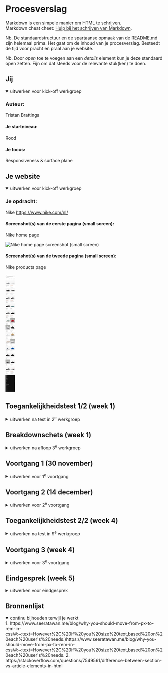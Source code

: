 # Procesverslag
Markdown is een simpele manier om HTML te schrijven.  
Markdown cheat cheet: [Hulp bij het schrijven van Markdown](https://github.com/adam-p/markdown-here/wiki/Markdown-Cheatsheet).

Nb. De standaardstructuur en de spartaanse opmaak van de README.md zijn helemaal prima. Het gaat om de inhoud van je procesverslag. Besteedt de tijd voor pracht en praal aan je website.

Nb. Door *open* toe te voegen aan een *details* element kun je deze standaard open zetten. Fijn om dat steeds voor de relevante stuk(ken) te doen.





## Jij

<details open>
  <summary>uitwerken voor kick-off werkgroep</summary>

  ### Auteur:
  Tristan Brattinga

  #### Je startniveau:
  Rood

  #### Je focus:
  Responsiveness & surface plane
 
</details>





## Je website

<details open>
  <summary>uitwerken voor kick-off werkgroep</summary>

  ### Je opdracht:
  Nike
  https://www.nike.com/nl/

  #### Screenshot(s) van de eerste pagina (small screen): 
  Nike home page  
  
  <img src="readme-images/nike-site1.png" height="375px" alt="Nike home page screenshot (small screen)">

  #### Screenshot(s) van de tweede pagina (small screen):
  Nike products page
  
  <img src="readme-images/nike-site2.png" height="375px" alt="Nike products page screenshot (small screen)">
 
</details>



## Toegankelijkheidstest 1/2 (week 1)

<details>
  <summary>uitwerken na test in 2<sup>e</sup> werkgroep</summary>

  ### Bevindingen
  Lijst met je bevindingen die in de test naar voren kwamen:

  - Sommige beperkingen zijn niet zo erg op het web, maar sommige zijn bijna niet mee te werken. Bij het missen van een vinger of een hand is het nog redelijk makkelijk, maar wanneer je richting blindheid of motoriek gaat wordt het gelijk een stuk lastiger.
  - Tabben door de website gaat heel gemakkelijk en duidelijk.
  - Het is niet mogelijk om met mijn screenreader door de heading-levels heen te gaan. Dit is niet goed voor mensen die een screen-reader moeten gebruiken. Ondanks dat de heading levels 
  - Links naar andere pagina's zijn duidelijk voor de gebruiker. Er kan wat gedaan worden met de gegeven informatie. aria labels zijn nuttig gebruikt.
  - De focus state is heel duidelijk te zien. Nergens is er een issue met contrast. Slechtzienden zullen hier weinig tot geen moeite mee hebben.
  - Er zijn weinig tot geen animaties op de website waardoor het voor de meerderheid van de gebruikers fijn te gebruiken is. Een prefers-reduced motion toepassing is niet per se nodig.
  - Mensen met verschillende soorten kleurenblindheid kunnen nog heel goed van de Nike website gebruik maken. De kleuren zijn vooral wit, zwart, grijs. Verder hebben afbeeldingen veel kleuren, maar niet storend.
  - Doordat de kleuren voornamelijk bestaan uit wit, zwart en grijs, zijn de contrasten prima om mee te werken. Bij het aanzetten van de verhoogde contrast instelling, is er niet een duidelijk verschil, omdat het contrast al relatief hoog ligt.
  - De nike website passeert bijna alle checks van de WCAG checklist.

</details>



## Breakdownschets (week 1)

<details>
  <summary>uitwerken na afloop 3<sup>e</sup> werkgroep</summary>

  ### de hele pagina: 
  <img src="readme-images/breakdown.jpg" width="375px" alt="breakdown van de hele pagina">

  ### dynamisch deel (bijv menu): 
  <img src="readme-images/breakdown-dynamisch.jpg" width="375px" alt="breakdown van een dynamisch deel">

</details>





## Voortgang 1 (30 november)

<details>
  <summary>uitwerken voor 1<sup>e</sup> voortgang</summary>

  ### Stand van zaken
  Doordat ik al veel ervaring heb met front-end development en ook al werkzaam ben als frontender, ben ik al heel ver voor de eerste week. Ik heb eerst al mijn basis HTML voor de twee pagina's opgebouwd aan de hand van mijn breakdown schets. Ik heb de dynamische gedeeltes als het mobiele menu, dropdown menu en filter sidebar nog even achterwege gelaten. Ik wilde deze componenten pas later integreren als nice to have's. Waarschijnlijk met hoe erg ik voor loop zal ik dit snel oppakken. Het begin proces van mijn website verliep allemaal heel makkelijk en zonder problemen. Het enige waar ik af en toe een beetje over twijfel is wanneer iets een article, section of figure is. Dit is een puntje wat ik tijdens mijn gesprek zal gaan vragen als feedback op mijn code. Semantiek is misschien het enige waar ik af en toe een beetje moeite mee heb. Verder gaat alle techniek, logica en organistie hartstikke goed. Ik werk zelf al heel lang en veel met git en github dus dit was voor mij ook helemaal geen moeite. Ik heb bij mijn eerste voortgangsgesprek zeventien commits gemaakt. Een aantal blocks van mijn code op dit moment:

<details>
  <summary><strong>HTML</strong></summary>
  
  ``` html
  <!DOCTYPE html>
<html lang="nl">

<head>
    <meta charset="UTF-8">
    <meta content="jouw naam" name="author">
    <meta content="width=device-width, initial-scale=1" name="viewport">

    <title>Nike</title>

    <link href="styles/style.css" rel="stylesheet">
</head>

<body>
<header>
    <!--TOP BAR-->
    <section>
        <ul>
            <li>
                <svg fill="#111" height="24px" viewBox="0 0 26 32" width="24px">
                    <path
                        d="M14.4 5.52v-.08q0-.56.36-1t.92-.44 1 .36.48.96-.36 1-.96.4l-.24.08.08.12-.08.44-.16 1.28q.08.08.08.16l-.16.8q-.08.16-.16.24l-.08.32q-.16.64-.28 1.04t-.2.64V12q-.08.4-.12.64t-.28.8q-.16.32 0 1.04l.08.08q0 .24.2.56t.2.56q.08 1.6-.24 2.72l.16.48q.96.48.56 1.04l.4.16q.96.48 1.36.84t.8.76q.32.08.48.24l.24.08q1.68 1.12 3.36 2.72l.32.24v.08l-.08.16.24.16h.08q.24.16.32.16h.08q.08 0 .16-.08l.16-.08q.16-.16.32-.24h.32q.08 0 0 .08l-.32.16-.4.48h.56l.56.08q.24-.08.4-.16l.4-.24q.24-.08.48.16h.08q.08.08-.08.24l-.96.88q-.4.32-.72.4l-1.04.72q-.08.08-.16 0l-.24-.32-.16-.32-.2-.28-.24-.32-.2-.24-.16-.2-.32-.24q-.16 0-.32-.08l-1.04-.8q-.24 0-.56-.24-1.2-1.04-1.6-1.28l-.48-.32-.96-.16q-.48-.08-1.28-.48l-.64-.32q-.64-.32-.88-.32l-.32-.16q-.32-.08-.48-.16l-.16-.16q-.16 0-.32.08l-1.6.8-2 .88q-.8.64-1.52 1.04l-.88.4-1.36.96q-.16.16-.32 0l-.16.16q-.24.08-.32.08l-.32.16v.16h-.16l-.16.24q-.16.32-.32.36t-.2.12-.08.12l-.16.16-.24.16-.36-.04-.48.08-.32.08q-.4.08-.64-.12t-.4-.6q-.16-.24.16-.4l.08-.08q.08-.08.24-.08h.48L1.6 26l.32-.08q0-.16.08-.24.08-.08.24-.08v-.08q-.08-.16-.08-.32-.08-.16-.04-.24t.08-.08h.04l.08.24q.08.4.24.24l.08-.16q.08-.16.24-.16l.16.16.16-.16-.08-.08q0-.08.08-.08l.32-.32q.4-.48.96-.88 1.12-.88 2.4-1.36.4-.4.88-.4.32-.56.96-1.2.56-.4.8-.56.16-.32.4-.32H10l.16-.16q.16-.08.24-.16v-.4q0-.4.08-.64t.4-.24l.32-.32q-.16-.32-.16-.72h-.08q-.16-.24-.16-.48-.24-.4-.32-.64h-.24q-.08.24-.4.32l-.08.16q-.32.56-.56.84t-.88.68q-.4.4-.56.88-.08.24 0 .48l-.08.16h.08q0 .16.08.16h.08q.16.08.16.2t-.24.08-.36-.16-.2-.12l-.24.24q-.16.24-.32.2t-.08-.12l.08-.08q.08-.16 0-.16l-.64.16q-.08.08-.2 0t.04-.16l.4-.16q0-.08-.08-.08-.32.16-.64.08l-.4-.08-.08-.08q0-.08.08-.08.32.08.8-.08l.56-.24.64-.72.08-.16q.32-.64.68-1.16t.76-.84l.08-.32q.16-.32.32-.56t.4-.64l.24-.32q.32-.48.72-.48l.24-.24q.08-.08.08-.24l.16-.16-.08-.08q-.48-.4-.48-.72-.08-.56.36-.96t.88-.36.68.28l.16.16q.08 0 .08.08l.32.16v.24q.16.16.16.24.16-.24.48-.56l.4-1.28q0-.32.16-.64l.16-.24v-.16l.24-.96h.16l.24-.96q.08-.24 0-.56l-.32-.8z"></path>
                </svg>
            </li>
            <li>
                <svg fill="#111" height="24px" viewBox="0 0 39 33" width="24px">
                    <path
                        d="M10.94 25.626l-4.236-5.501L.201 22.28l3.734-5.756L.11 10.777l6.59 2.031 4.026-5.474.14 6.785 6.64 2.175-6.594 2.446.028 6.886zm.824 7.239l13.952-16.393L11.806.107h11.697l14.871 16.389-14.8 16.369h-11.81z"></path>
                </svg>
            </li>
        </ul>
        <ul>
            <li><a href="#">Zoek een store</a></li>
            <li><a href="#">Help</a></li>
            <li><a href="#">Join us</a></li>
            <li><a href="#">Log in</a></li>
        </ul>
    </section>
    <nav>
        <ul>
            <li>
                <svg fill="none" height="21" viewBox="0 0 58 21" width="58" xmlns="http://www.w3.org/2000/svg">
                    <path clip-rule="evenodd"
                          d="M57.8806 0.0689087L15.9637 17.8495C12.4738 19.3302 9.53801 20.0689 7.17214 20.0689C4.51015 20.0689 2.57096 19.1296 1.38007 17.2541C-0.164269 14.8341 0.510783 10.943 3.16004 6.83535C4.73304 4.43446 6.73272 2.23099 8.68146 0.123041C8.22293 0.868145 4.1758 7.60274 8.60185 10.7742C9.47751 11.4111 10.7225 11.7231 12.2541 11.7231C13.4832 11.7231 14.8938 11.5225 16.4446 11.1181L57.8806 0.0689087Z"
                          fill="black"
                          fill-rule="evenodd" />
                </svg>
            </li>
            <li>
                <ul>
                    <li>Nieuw en uitgelicht</li>
                    <li>Heren</li>
                    <li>Dames</li>
                    <li>Kinderen</li>
                    <li>Sale</li>
                </ul>
            </li>
            <li>
                <ul>
                    <li>
                        <label for="searchBar"></label>
                        <input id="searchBar" placeholder="Zoek" type="text">
                    </li>
                    <li>
                        <svg aria-hidden="true" class="pre-nav-design-icon" fill="none" focusable="false" height="24px"
                             role="img" viewBox="0 0 24 24" width="24px">
                            <path
                                d="M16.794 3.75c1.324 0 2.568.516 3.504 1.451a4.96 4.96 0 010 7.008L12 20.508l-8.299-8.299a4.96 4.96 0 010-7.007A4.923 4.923 0 017.205 3.75c1.324 0 2.568.516 3.504 1.451l.76.76.531.531.53-.531.76-.76a4.926 4.926 0 013.504-1.451"
                                stroke="currentColor"
                                stroke-width="1.5"></path>
                        </svg>
                    </li>
                    <li>
                        <svg aria-hidden="true" class="pre-nav-design-icon" fill="none" focusable="false" height="24px"
                             role="img" viewBox="0 0 24 24" width="24px">
                            <path
                                d="M8.25 8.25V6a2.25 2.25 0 012.25-2.25h3a2.25 2.25 0 110 4.5H3.75v8.25a3.75 3.75 0 003.75 3.75h9a3.75 3.75 0 003.75-3.75V8.25H17.5"
                                stroke="currentColor"
                                stroke-width="1.5"></path>
                        </svg>
                    </li>
                </ul>
        </ul>
    </nav>
</header>
<main>
    <section class="infoSlider">
        <div>
            <ul>
                <li>
                    <p>Voor de winter</p>
                    <p>Bereid je voor op kou en regen</p>
                </li>
                <li>
                    <p>Shop alle nieuwe producten</p>
                    <p><a href="#">Shop</a></p>
                </li>
                <li>
                    <p>Gratis verzending en retourneren</p>
                    <p>Nike members krijgen gratis verzending en kunnen binnen 60 dagen gratis retourneren. Meer info
                        Join Us</p>
                </li>
            </ul>
        </div>

    </section>
    <section class="hero">
        <article>
            <figure>
                <img alt="Hero image" src="images/hero.png" />
                <figcaption>
                    <h1>Geef met gevoel</h1>
                    <p>Het perfecte cadeau is iets wat ze in beweging brengt.</p>
                    <button>Shop</button>
                    <button>Shop gear voor kids</button>
                </figcaption>
            </figure>
        </article>
    </section>
    <section class="productSlider">
        <ul>
            <li>
                <h2>Trending deze week</h2></li>
            <li>
                <ul>
                    <li>
                        <svg aria-hidden="true" fill="none" focusable="false" height="24px" role="img"
                             viewBox="0 0 24 24"
                             width="24px">
                            <path d="M15.525 18.966L8.558 12l6.967-6.967" stroke="currentColor"
                                  stroke-width="1.5"></path>
                        </svg>
                    </li>
                    <li>
                        <svg aria-hidden="true" fill="none" focusable="false" height="24px" role="img"
                             viewBox="0 0 24 24"
                             width="24px">
                            <path d="M8.474 18.966L15.44 12 8.474 5.033" stroke="currentColor"
                                  stroke-width="1.5"></path>
                        </svg>
                    </li>
                </ul>
            </li>
        </ul>
        <ul>
            <li>
                <a href="#">
                    <figure>
                        <img alt="" src="images/product1.png" />
                        <figcaption>
                            <p>Nike Air Force 1 '07</p>
                            <p>Herenschoenen</p>
                            <p>€ 119,99</p>
                        </figcaption>
                    </figure>
                </a>
            </li>
            <li>
                <a href="#">
                    <figure>
                        <img alt="" src="images/product1.png" />
                        <figcaption>
                            <p>Nike Air Force 1 '07</p>
                            <p>Herenschoenen</p>
                            <p>€ 119,99</p>
                        </figcaption>
                    </figure>
                </a>
            </li>
            <li>
                <a href="#">
                    <figure>
                        <img alt="" src="images/product1.png" />
                        <figcaption>
                            <p>Nike Air Force 1 '07</p>
                            <p>Herenschoenen</p>
                            <p>€ 119,99</p>
                        </figcaption>
                    </figure>
                </a>
            </li>
            <li>
                <a href="#">
                    <figure>
                        <img alt="" src="images/product1.png" />
                        <figcaption>
                            <p>Nike Air Force 1 '07</p>
                            <p>Herenschoenen</p>
                            <p>€ 119,99</p>
                        </figcaption>
                    </figure>
                </a>
            </li>
            <li>
                <a href="#">
                    <figure>
                        <img alt="" src="images/product1.png" />
                        <figcaption>
                            <p>Nike Air Force 1 '07</p>
                            <p>Herenschoenen</p>
                            <p>€ 119,99</p>
                        </figcaption>
                    </figure>
                </a>
            </li>
            <li>
                <a href="#">
                    <figure>
                        <img alt="" src="images/product1.png" />
                        <figcaption>
                            <p>Nike Air Force 1 '07</p>
                            <p>Herenschoenen</p>
                            <p>€ 119,99</p>
                        </figcaption>
                    </figure>
                </a>
            </li>
        </ul>
    </section>
    <section class="sexCategories">
        <h2>Ontdek meer cadeaus</h2>
        <ul>
            <li>
                <article>
                    <img alt="" src="images/women.png" />
                    <button>Dames</button>
                </article>
            </li>
            <li>
                <article>
                    <img alt="" src="images/men.png" />
                    <button>Heren</button>

                </article>
            </li>
            <li>
                <article>
                    <img alt="" src="images/kids.png" />
                    <button>Kids</button>
                </article>
            </li>
        </ul>
    </section>
    <section class="sportCategories">
        <ul>
            <li>
                <h2>Shop op sport</h2>
            </li>
            <li>
                <ul>
                    <li>
                        <svg aria-hidden="true" fill="none" focusable="false" height="24px" role="img"
                             viewBox="0 0 24 24"
                             width="24px">
                            <path d="M15.525 18.966L8.558 12l6.967-6.967" stroke="currentColor"
                                  stroke-width="1.5"></path>
                        </svg>
                    </li>
                    <li>
                        <svg aria-hidden="true" fill="none" focusable="false" height="24px" role="img"
                             viewBox="0 0 24 24"
                             width="24px">
                            <path d="M8.474 18.966L15.44 12 8.474 5.033" stroke="currentColor"
                                  stroke-width="1.5"></path>
                        </svg>
                    </li>
                </ul>
            </li>
        </ul>
        <ul>
            <li>
                <a href="#">
                    <img alt="" src="images/football.png" />
                </a>
            </li>
            <li>
                <a href="#">
                    <img alt="" src="images/dance.png" />
                </a>
            </li>
            <li>
                <a href="#">
                    <img alt="" src="images/basketball.png" />
                </a>
            </li>
            <li>
                <a href="#">
                    <img alt="" src="images/running.png" />
                </a>
            </li>
            <li>
                <a href="#">
                    <img alt="" src="images/fitness.png" />
                </a>
            </li>
            <li>
                <a href="#">
                    <img alt="" src="images/yoga.png" />
                </a>
            </li>
            <li>
                <a href="#">
                    <img alt="" src="images/tennis.png" />
                </a>
            </li>
            <li>
                <a href="#">
                    <img alt="" src="images/skateboarding.png" />
                </a>
            </li>
        </ul>
    </section>
    <section class="appCards">
        <figure>
            <img alt="" src="images/appImage1.png" />
            <figcaption>
                <p>Het beste van nike</p>
                <button>Nike app</button>
            </figcaption>
        </figure>
        <figure>
            <img alt="" src="images/appImage2.png" />
            <figcaption>
                <h3>Het beste van nike</h3>
                <button>Nike app</button>
            </figcaption>
        </figure>
    </section>
</main>
<footer>
    <!--    <ul>-->
    <!--        <li>Cadeaubonnen</li>-->
    <!--        <li>Zoek een store</li>-->
    <!--        <li>Nike journal</li>-->
    <!--        <li>Word member</li>-->
    <!--        <li>Studentenkorting</li>-->
    <!--        <li>Feedback</li>-->
    <!--        <li>Promotiecodes</li>-->
    <!--        <li>Promotiecodes</li>-->
    <!--    </ul>-->
    <!--    <ul>-->
    <!--        <li>Help</li>-->
    <!--        <li>Bestelstatus</li>-->
    <!--        <li>Verzending en levering</li>-->
    <!--        <li>Retourzending</li>-->
    <!--        <li>Betaalmethodes</li>-->
    <!--        <li>Contact</li>-->
    <!--        <li>Nike promotiecodes hulp</li>-->
    <!--    </ul>-->
    <!--    <ul>-->
    <!--        <li>Over Nike</li>-->
    <!--        <li>Nieuws</li>-->
    <!--        <li>Werken bij Nike</li>-->
    <!--        <li>Investeerders</li>-->
    <!--        <li>Duurzaamheid</li>-->
    <!--    </ul>-->
    <!--    <ul>-->
    <!--        <li>Join us</li>-->
    <!--        <li>Nike App</li>-->
    <!--        <li>Nike Run Club</li>-->
    <!--        <li>Nike Training Cklub</li>-->
    <!--        <li>SNKRS</li>-->
    <!--    </ul>-->
</footer>


<script defer src="scripts/script.js"></script>
</body>

</html>
  ``` 
</details>
<details>
  <summary><strong>CSS</strong></summary>

  ``` css
  *, *::after, *::before {
    box-sizing: border-box;
    margin: 0;
    padding: 0;
    scroll-behavior: smooth;
}

/*********************/
/* CUSTOM PROPERTIES */
/*********************/
:root {
    --color-text: #111;
    --color-background: #eee;
    --nike-grey: #F5F5F5;
    --shadow1: #e5e5e5;
    --footer-black: #111111FF;
    --text-lightgrey: #707072
}

/****************/
/* GENERIC STYLING */
/****************/

body {
    font-family: "Helvetica", sans-serif;
    height: auto;
}

h2 {
    font-size: 24px;
}

ul {
    list-style-type: none;
}

p {
    font-size: 16px;
    line-height: 16px;
}

li {
    font-size: 16px;
    line-height: 16px;
}

a {
    text-decoration: none;
    color: black;
}

svg:hover {
    opacity: 0.6;
}

/****************/
/* BUTTON STYLING */
/****************/

button {
    background-color: white;
    border-radius: 999px;
    border: none;
    color: black;
    padding: 6px 20px;
    font-size: 16px;
    line-height: 24px;
    font-weight: 500;
}

/****************/
/* HEADER STYLING */
/****************/

header section {
    display: flex;
    justify-content: space-between;
    max-height: 60px;
    padding: 7px 40px;
    background-color: var(--nike-grey);
}

header section ul {
    display: flex;
    gap: 10px;
}

header section ul li {
    display: flex;
    justify-content: center;
    align-items: center;
    font-size: 12px;
    color: var(--color-text);
    font-weight: 500;
}

header section ul li a {
    font-size: 12px;
    color: var(--color-text);
    font-weight: 500;
}

header section ul:last-of-type li:nth-child(2) {
    padding: 0 10px;
    border-left: solid black 1px;
    border-right: solid black 1px;
}

header nav > ul {
    width: 100%;
    display: flex;
    align-items: center;
    justify-content: space-between;
    padding: 12px 40px;
}

header nav > ul > * {
    width: 33%;
}

header nav ul li ul {
    display: flex;
    justify-content: center;
    align-items: center;
    gap: 20px;
}

header nav ul li:nth-child(3) ul {
    display: flex;
    justify-content: end;
}

header nav input {
    background-color: var(--nike-grey);
    border: none;
    border-radius: 20px;
    padding: 11px 20px;
    height: 40px;
}

#searchBar {
    padding-left: 30px;
    background-image: url('../images/searchIcon.svg');
    background-repeat: no-repeat;
    background-size: 24px 24px;
    background-position: 5px center;
}

/****************/
/* INFO SLIDER STYLING */
/****************/

.infoSlider {
    position: relative;
    width: 100%;
    max-height: 58px;
    overflow: hidden;
    display: flex;
    justify-content: center;
    background-color: var(--nike-grey);
    padding: 13px 0;
    box-shadow: inset 0 -1px 0 0 var(--shadow1);
}

.infoSlider div {
    display: flex;
    width: 100%;
    transition: transform 0.5s ease-in-out;
    overflow: hidden;
}

.infoSlider ul {
    display: flex;
    width: 100%;
    transition: transform 0.5s ease-in-out;
}

.infoSlider ul li {
    min-width: 100%;
    box-sizing: border-box;
}

.infoSlider p {
    text-align: center;
}

.infoSlider p:last-child {
    font-size: 12px;
}

/*.infoSlider {*/


/*.infoSlider article {*/
/*    width: 100%;*/
/*    text-align: center;*/
/*}*/

/*.infoSlider article p:last-of-type {*/
/*    font-size: 12px;*/
/*}*/

/****************/
/* HERO STYLING */
/****************/

.hero {
    margin-top: 48px;
}

.hero figure img {
    max-width: 100%;
    height: auto;
}

.hero figure {
    position: relative;
}

.hero figure figcaption {
    color: white;
    position: absolute;
    bottom: 40px;
    left: 40px;
}

/****************/
/* PRODUCT SLIDER STYLING */
/****************/

.productSlider {
    display: flex;
    flex-direction: column;
    gap: 20px;
    margin: 60px 0;
    padding: 40px;

}

.productSlider ul {
    display: flex;
    gap: 20px;
    overflow: auto;
}

.productSlider img {
    max-width: 350px;
    aspect-ratio: 1/1;
}

.productSlider ul li a figure {
    display: flex;
    flex-direction: column;
    gap: 10px;
    padding-bottom: 40px;
}

.productSlider figure p:nth-child(2) {
    color: var(--text-lightgrey)
}


.productSlider ul:first-of-type {
    display: flex;
    justify-content: space-between;
    align-items: center;
}

.productSlider ul li ul {
    display: flex;
    gap: 10px;
}

.productSlider ul li ul li {
    display: flex;
    justify-content: center;
    align-items: center;
    background-color: #E5E5E5;
    width: 48px;
    height: 48px;
    border-radius: 999px;
}

.productSlider::-webkit-scrollbar {
    height: 2px;
}

.productSlider::-webkit-scrollbar-thumb {
    height: 2px;
    background: #000000;
}

.productSlider::-webkit-scrollbar-track {
    width: 2px;
    background: #FFF;
}

/****************/
/* SEX CATEGORY STYLING */
/****************/

.sexCategories {
    display: flex;
    flex-direction: column;
    padding: 0 40px;
    gap: 40px;
}

.sexCategories ul {
    display: flex;
    gap: 20px;
}

.sexCategories ul article {
    position: relative;
}

.sexCategories ul article button {
    position: absolute;
    bottom: 40px;
    left: 40px;
}


.sexCategories ul article img {
    max-width: 100%; /* Set maximum width to 100% of the container */
    height: auto; /* Maintain aspect ratio */
}

/****************/
/* SPORT CATEGORY SLIDER STYLING */
/****************/

.sportCategories {
    display: flex;
    flex-direction: column;
    gap: 20px;
    margin: 60px 0;
    padding: 40px;

}

.sportCategories ul {
    display: flex;
    gap: 20px;
    overflow: auto;
}

.sportCategories img {
    max-width: 400px;
    aspect-ratio: 3/2;
}

.sportCategories ul li a figure {
    display: flex;
    flex-direction: column;
    gap: 10px;
    padding-bottom: 40px;
}

.sportCategories figure p:nth-child(2) {
    color: var(--text-lightgrey)
}


.sportCategories ul:first-of-type {
    display: flex;
    justify-content: space-between;
    align-items: center;
}

.sportCategories ul li ul {
    display: flex;
    gap: 10px;
}

.sportCategories ul li ul li {
    display: flex;
    justify-content: center;
    align-items: center;
    background-color: #E5E5E5;
    width: 48px;
    height: 48px;
    border-radius: 999px;
}

.sportCategories::-webkit-scrollbar {
    height: 2px;
}

.sportCategories::-webkit-scrollbar-thumb {
    height: 2px;
    background: #000000;
}

.sportCategories::-webkit-scrollbar-track {
    width: 2px;
    background: #FFF;
}

/****************/
/* APP CARD STYLING */
/****************/

.appCards {
    display: flex;
    padding: 0 40px;
    gap: 20px;
}

.appCards figure {
    position: relative;
}

.appCards figure figcaption {
    color: white;
    position: absolute;
    bottom: 40px;
    left: 40px;
}


.appCards figure img {
    max-width: 100%; /* Set maximum width to 100% of the container */
    height: auto; /* Maintain aspect ratio */
}

/****************/
/* FOOTER STYLING */
/****************/

footer {
    display: flex;
    gap: 20px;
    color: white;
    background-color: var(--footer-black);
    padding: 40px;
}
  ```
</details>

<details>
  <summary><strong>JS</strong></summary>
  
  ``` javascript
  const slider = document.querySelector('.infoSlider>div>ul');

  let currentIndex = 0;

  const nextSlide = () => {
    currentIndex = (currentIndex + 1) % slider.children.length;
    updateSlider();
  }

  const updateSlider = () => {
    const translateValue = -currentIndex * 100 + '%';
    slider.style.transition = 'transform 0.6s';
    slider.style.transform = 'translateX(' + translateValue + ')';
  }

  setInterval(nextSlide, 6000);
});
  ```
</details>

  ### Verslag van meeting
  Mijn eerste voortgangsgesprek verliep heel soepel en was heel snel klaar. Ik heb mijn website doorgenomen met medestudent/student-assistent/vriend Quinten Kok. Ik heb hem leren kennen tijdens blok Tech in jaar 2. Wij kunnen het erg goed vinden en hij was zeer onder de indruk van mijn progressie met de website en überhaupt mijn kennis van front-end dev. Wij hebben samen de html, css en javascript doorgenomen en dit zag er allemaal top uit. Hij zei dat ik goed voor lag op schema en dat mijn html netjes opgebouwd en goed ingesprongen is. Ook qua semantiek zit ik in de goede richting alleen moet ik ervoor zorgen dat ik, wat ik zelf ook al dacht, goed moet opletten wanneer je een figure, article of section gebruikt. Ik dacht dat er bepaalde restricties op section en article gebruik zat, maar deze mogen op wat voor manier dan ook met elkaar worden gebruikt. Een voorbeeld hiervan:

  <img src='readme-images/sectionvsarticle.jpg' alt='~Graphic of nesting abilities for sections and articles' width='375px'/>  
</details>





## Voortgang 2 (14 december)

<details>
  <summary>uitwerken voor 2<sup>e</sup> voortgang</summary>

  ### Stand van zaken
  Bij mijn tweede voortgangsgesprek ben ik niet heel veel verder gekomen dan ik bij mijn eerste gesprek was. Ik heb wat kleine tweaks gemaakt aan mijn tweede pagina en heb wat javascript toegevoegd. Omdat ik al best ver ben gekomen in de eerste paar weken, heb ik mijn website een beetje laten liggen en er niet super veel tijd aan besteed. Verder is mijn code nog in orde en ietsjes uitegbreider. Ik moet na deze weken weer wat meer tijd aan mijn website besteden. Hieronder mijn code op dit moment:

  <details>
    <summary><strong>HTML</strong></summary>
    <details>
      <summary>Page 1:</summary>

```html

<!DOCTYPE html>
<html lang="nl">

<head>
  <meta charset="UTF-8">
  <meta content="jouw naam" name="author">
  <meta content="width=device-width, initial-scale=1" name="viewport">

  <title>Nike</title>

  <link href="styles/style.css" rel="stylesheet">
</head>

<body>
<header>
  <!--TOP BAR-->
  <section>
    <ul>
      <li>
        <svg fill="#111" height="24px" viewBox="0 0 26 32" width="24px">
          <path
                  d="M14.4 5.52v-.08q0-.56.36-1t.92-.44 1 .36.48.96-.36 1-.96.4l-.24.08.08.12-.08.44-.16 1.28q.08.08.08.16l-.16.8q-.08.16-.16.24l-.08.32q-.16.64-.28 1.04t-.2.64V12q-.08.4-.12.64t-.28.8q-.16.32 0 1.04l.08.08q0 .24.2.56t.2.56q.08 1.6-.24 2.72l.16.48q.96.48.56 1.04l.4.16q.96.48 1.36.84t.8.76q.32.08.48.24l.24.08q1.68 1.12 3.36 2.72l.32.24v.08l-.08.16.24.16h.08q.24.16.32.16h.08q.08 0 .16-.08l.16-.08q.16-.16.32-.24h.32q.08 0 0 .08l-.32.16-.4.48h.56l.56.08q.24-.08.4-.16l.4-.24q.24-.08.48.16h.08q.08.08-.08.24l-.96.88q-.4.32-.72.4l-1.04.72q-.08.08-.16 0l-.24-.32-.16-.32-.2-.28-.24-.32-.2-.24-.16-.2-.32-.24q-.16 0-.32-.08l-1.04-.8q-.24 0-.56-.24-1.2-1.04-1.6-1.28l-.48-.32-.96-.16q-.48-.08-1.28-.48l-.64-.32q-.64-.32-.88-.32l-.32-.16q-.32-.08-.48-.16l-.16-.16q-.16 0-.32.08l-1.6.8-2 .88q-.8.64-1.52 1.04l-.88.4-1.36.96q-.16.16-.32 0l-.16.16q-.24.08-.32.08l-.32.16v.16h-.16l-.16.24q-.16.32-.32.36t-.2.12-.08.12l-.16.16-.24.16-.36-.04-.48.08-.32.08q-.4.08-.64-.12t-.4-.6q-.16-.24.16-.4l.08-.08q.08-.08.24-.08h.48L1.6 26l.32-.08q0-.16.08-.24.08-.08.24-.08v-.08q-.08-.16-.08-.32-.08-.16-.04-.24t.08-.08h.04l.08.24q.08.4.24.24l.08-.16q.08-.16.24-.16l.16.16.16-.16-.08-.08q0-.08.08-.08l.32-.32q.4-.48.96-.88 1.12-.88 2.4-1.36.4-.4.88-.4.32-.56.96-1.2.56-.4.8-.56.16-.32.4-.32H10l.16-.16q.16-.08.24-.16v-.4q0-.4.08-.64t.4-.24l.32-.32q-.16-.32-.16-.72h-.08q-.16-.24-.16-.48-.24-.4-.32-.64h-.24q-.08.24-.4.32l-.08.16q-.32.56-.56.84t-.88.68q-.4.4-.56.88-.08.24 0 .48l-.08.16h.08q0 .16.08.16h.08q.16.08.16.2t-.24.08-.36-.16-.2-.12l-.24.24q-.16.24-.32.2t-.08-.12l.08-.08q.08-.16 0-.16l-.64.16q-.08.08-.2 0t.04-.16l.4-.16q0-.08-.08-.08-.32.16-.64.08l-.4-.08-.08-.08q0-.08.08-.08.32.08.8-.08l.56-.24.64-.72.08-.16q.32-.64.68-1.16t.76-.84l.08-.32q.16-.32.32-.56t.4-.64l.24-.32q.32-.48.72-.48l.24-.24q.08-.08.08-.24l.16-.16-.08-.08q-.48-.4-.48-.72-.08-.56.36-.96t.88-.36.68.28l.16.16q.08 0 .08.08l.32.16v.24q.16.16.16.24.16-.24.48-.56l.4-1.28q0-.32.16-.64l.16-.24v-.16l.24-.96h.16l.24-.96q.08-.24 0-.56l-.32-.8z"></path>
        </svg>
      </li>
      <li>
        <svg fill="#111" height="24px" viewBox="0 0 39 33" width="24px">
          <path
                  d="M10.94 25.626l-4.236-5.501L.201 22.28l3.734-5.756L.11 10.777l6.59 2.031 4.026-5.474.14 6.785 6.64 2.175-6.594 2.446.028 6.886zm.824 7.239l13.952-16.393L11.806.107h11.697l14.871 16.389-14.8 16.369h-11.81z"></path>
        </svg>
      </li>
    </ul>
    <ul>
      <li><a href="#">Zoek een store</a></li>
      <li><a href="#">Help</a></li>
      <li><a href="#">Join us</a></li>
      <li><a href="#">Log in</a></li>
    </ul>
  </section>
  <nav>
    <ul>
      <li>
        <a href="index.html">
          <svg fill="none" height="21" viewBox="0 0 58 21" width="58" xmlns="http://www.w3.org/2000/svg">
            <path clip-rule="evenodd"
                  d="M57.8806 0.0689087L15.9637 17.8495C12.4738 19.3302 9.53801 20.0689 7.17214 20.0689C4.51015 20.0689 2.57096 19.1296 1.38007 17.2541C-0.164269 14.8341 0.510783 10.943 3.16004 6.83535C4.73304 4.43446 6.73272 2.23099 8.68146 0.123041C8.22293 0.868145 4.1758 7.60274 8.60185 10.7742C9.47751 11.4111 10.7225 11.7231 12.2541 11.7231C13.4832 11.7231 14.8938 11.5225 16.4446 11.1181L57.8806 0.0689087Z"
                  fill="black"
                  fill-rule="evenodd" />
          </svg>
        </a>
      </li>
      <li>
        <ul>
          <li><a href="products.html">Nieuw en uitgelicht</a></li>
          <li><a href="products.html">Heren</a></li>
          <li><a href="products.html">Dames</a></li>
          <li><a href="products.html">Kinderen</a</li>
          <li><a href="products.html">Sale</a></li>
        </ul>
      </li>
      <li>
        <ul>
          <li>
            <form>
              <label for="searchBar"></label>
              <input id="searchBar" placeholder="Zoek" type="text">
            </form>
          </li>
          <li>
            <svg aria-hidden="true" class="pre-nav-design-icon" fill="none" focusable="false" height="24px"
                 role="img" viewBox="0 0 24 24" width="24px">
              <path
                      d="M16.794 3.75c1.324 0 2.568.516 3.504 1.451a4.96 4.96 0 010 7.008L12 20.508l-8.299-8.299a4.96 4.96 0 010-7.007A4.923 4.923 0 017.205 3.75c1.324 0 2.568.516 3.504 1.451l.76.76.531.531.53-.531.76-.76a4.926 4.926 0 013.504-1.451"
                      stroke="currentColor"
                      stroke-width="1.5"></path>
            </svg>
          </li>
          <li>
            <svg aria-hidden="true" class="pre-nav-design-icon" fill="none" focusable="false" height="24px"
                 role="img" viewBox="0 0 24 24" width="24px">
              <path
                      d="M8.25 8.25V6a2.25 2.25 0 012.25-2.25h3a2.25 2.25 0 110 4.5H3.75v8.25a3.75 3.75 0 003.75 3.75h9a3.75 3.75 0 003.75-3.75V8.25H17.5"
                      stroke="currentColor"
                      stroke-width="1.5"></path>
            </svg>
          </li>
        </ul>
    </ul>
  </nav>
</header>
<main>
  <section class="infoSlider">
    <div>
      <ul>
        <li>
          <p>Voor de winter</p>
          <p>Bereid je voor op kou en regen</p>
        </li>
        <li>
          <p>Shop alle nieuwe producten</p>
          <p><a href="#">Shop</a></p>
        </li>
        <li>
          <p>Gratis verzending en retourneren</p>
          <p>Nike members krijgen gratis verzending en kunnen binnen 60 dagen gratis retourneren. Meer info
            Join Us</p>
        </li>
      </ul>
    </div>

  </section>
  <section class="hero">
    <article>
      <figure>
        <img alt="Hero image" src="images/hero.png" />
        <figcaption>
          <h1>Geef met gevoel</h1>
          <p>Het perfecte cadeau is iets wat ze in beweging brengt.</p>
          <button>Shop</button>
          <button>Shop gear voor kids</button>
        </figcaption>
      </figure>
    </article>
  </section>
  <section class="productSlider">
    <ul>
      <li>
        <h2>Trending deze week</h2></li>
      <li>
        <ul>
          <li>
            <button>
              <svg aria-hidden="true" fill="none" focusable="false" height="24px" role="img"
                   viewBox="0 0 24 24"
                   width="24px">
                <path d="M15.525 18.966L8.558 12l6.967-6.967" stroke="currentColor"
                      stroke-width="1.5"></path>
              </svg>
            </button>
          </li>
          <li>
            <button>
              <svg aria-hidden="true" fill="none" focusable="false" height="24px" role="img"
                   viewBox="0 0 24 24"
                   width="24px">
                <path d="M8.474 18.966L15.44 12 8.474 5.033" stroke="currentColor"
                      stroke-width="1.5"></path>
              </svg>
            </button>
          </li>
        </ul>
      </li>
    </ul>
    <ul>
      <li>
        <a href="#">
          <figure>
            <img alt="" src="images/product1.png" />
            <figcaption>
              <p>Nike Air Force 1 '07</p>
              <p>Herenschoenen</p>
              <p>€ 119,99</p>
            </figcaption>
          </figure>
        </a>
      </li>
      <li>
        <a href="#">
          <figure>
            <img alt="" src="images/product1.png" />
            <figcaption>
              <p>Nike Air Force 1 '07</p>
              <p>Herenschoenen</p>
              <p>€ 119,99</p>
            </figcaption>
          </figure>
        </a>
      </li>
      <li>
        <a href="#">
          <figure>
            <img alt="" src="images/product1.png" />
            <figcaption>
              <p>Nike Air Force 1 '07</p>
              <p>Herenschoenen</p>
              <p>€ 119,99</p>
            </figcaption>
          </figure>
        </a>
      </li>
      <li>
        <a href="#">
          <figure>
            <img alt="" src="images/product1.png" />
            <figcaption>
              <p>Nike Air Force 1 '07</p>
              <p>Herenschoenen</p>
              <p>€ 119,99</p>
            </figcaption>
          </figure>
        </a>
      </li>
      <li>
        <a href="#">
          <figure>
            <img alt="" src="images/product1.png" />
            <figcaption>
              <p>Nike Air Force 1 '07</p>
              <p>Herenschoenen</p>
              <p>€ 119,99</p>
            </figcaption>
          </figure>
        </a>
      </li>
      <li>
        <a href="#">
          <figure>
            <img alt="" src="images/product1.png" />
            <figcaption>
              <p>Nike Air Force 1 '07</p>
              <p>Herenschoenen</p>
              <p>€ 119,99</p>
            </figcaption>
          </figure>
        </a>
      </li>
    </ul>
  </section>
  <section class="sexCategories">
    <h2>Ontdek meer cadeaus</h2>
    <ul>
      <li>
        <article>
          <img alt="" src="images/women.png" />
          <button>Dames</button>
        </article>
      </li>
      <li>
        <article>
          <img alt="" src="images/men.png" />
          <button>Heren</button>

        </article>
      </li>
      <li>
        <article>
          <img alt="" src="images/kids.png" />
          <button>Kids</button>
        </article>
      </li>
    </ul>
  </section>
  <section class="sportCategories">
    <ul>
      <li>
        <h2>Shop op sport</h2>
      </li>
      <li>
        <ul>
          <li>
            <svg aria-hidden="true" fill="none" focusable="false" height="24px" role="img"
                 viewBox="0 0 24 24"
                 width="24px">
              <path d="M15.525 18.966L8.558 12l6.967-6.967" stroke="currentColor"
                    stroke-width="1.5"></path>
            </svg>
          </li>
          <li>
            <svg aria-hidden="true" fill="none" focusable="false" height="24px" role="img"
                 viewBox="0 0 24 24"
                 width="24px">
              <path d="M8.474 18.966L15.44 12 8.474 5.033" stroke="currentColor"
                    stroke-width="1.5"></path>
            </svg>
          </li>
        </ul>
      </li>
    </ul>
    <ul>
      <li>
        <a href="#">
          <img alt="" src="images/football.png" />
        </a>
      </li>
      <li>
        <a href="#">
          <img alt="" src="images/dance.png" />
        </a>
      </li>
      <li>
        <a href="#">
          <img alt="" src="images/basketball.png" />
        </a>
      </li>
      <li>
        <a href="#">
          <img alt="" src="images/running.png" />
        </a>
      </li>
      <li>
        <a href="#">
          <img alt="" src="images/fitness.png" />
        </a>
      </li>
      <li>
        <a href="#">
          <img alt="" src="images/yoga.png" />
        </a>
      </li>
      <li>
        <a href="#">
          <img alt="" src="images/tennis.png" />
        </a>
      </li>
      <li>
        <a href="#">
          <img alt="" src="images/skateboarding.png" />
        </a>
      </li>
    </ul>
  </section>
  <section class="appCards">
    <figure>
      <img alt="" src="images/appImage1.png" />
      <figcaption>
        <p>Het beste van nike</p>
        <button>Nike app</button>
      </figcaption>
    </figure>
    <figure>
      <img alt="" src="images/appImage2.png" />
      <figcaption>
        <h3>Het beste van nike</h3>
        <button>Nike app</button>
      </figcaption>
    </figure>
  </section>
</main>
<footer>
  <!--    <ul>-->
  <!--        <li>Cadeaubonnen</li>-->
  <!--        <li>Zoek een store</li>-->
  <!--        <li>Nike journal</li>-->
  <!--        <li>Word member</li>-->
  <!--        <li>Studentenkorting</li>-->
  <!--        <li>Feedback</li>-->
  <!--        <li>Promotiecodes</li>-->
  <!--        <li>Promotiecodes</li>-->
  <!--    </ul>-->
  <!--    <ul>-->
  <!--        <li>Help</li>-->
  <!--        <li>Bestelstatus</li>-->
  <!--        <li>Verzending en levering</li>-->
  <!--        <li>Retourzending</li>-->
  <!--        <li>Betaalmethodes</li>-->
  <!--        <li>Contact</li>-->
  <!--        <li>Nike promotiecodes hulp</li>-->
  <!--    </ul>-->
  <!--    <ul>-->
  <!--        <li>Over Nike</li>-->
  <!--        <li>Nieuws</li>-->
  <!--        <li>Werken bij Nike</li>-->
  <!--        <li>Investeerders</li>-->
  <!--        <li>Duurzaamheid</li>-->
  <!--    </ul>-->
  <!--    <ul>-->
  <!--        <li>Join us</li>-->
  <!--        <li>Nike App</li>-->
  <!--        <li>Nike Run Club</li>-->
  <!--        <li>Nike Training Cklub</li>-->
  <!--        <li>SNKRS</li>-->
  <!--    </ul>-->
</footer>


<script defer src="scripts/script.js"></script>
</body>

</html>
  ```
  </details>

<details>
  <summary>Page 2:</summary>

  ```html
  <!DOCTYPE html>
<html lang="nl">

<head>
  <meta charset="UTF-8">
  <meta content="jouw naam" name="author">
  <meta content="width=device-width, initial-scale=1" name="viewport">

  <title>Nike</title>

  <link href="styles/style.css" rel="stylesheet">
</head>

<body>
<header>
  <!--TOP BAR-->
  <section>
    <ul>
      <li>
        <svg fill="#111" height="24px" viewBox="0 0 26 32" width="24px">
          <path
                  d="M14.4 5.52v-.08q0-.56.36-1t.92-.44 1 .36.48.96-.36 1-.96.4l-.24.08.08.12-.08.44-.16 1.28q.08.08.08.16l-.16.8q-.08.16-.16.24l-.08.32q-.16.64-.28 1.04t-.2.64V12q-.08.4-.12.64t-.28.8q-.16.32 0 1.04l.08.08q0 .24.2.56t.2.56q.08 1.6-.24 2.72l.16.48q.96.48.56 1.04l.4.16q.96.48 1.36.84t.8.76q.32.08.48.24l.24.08q1.68 1.12 3.36 2.72l.32.24v.08l-.08.16.24.16h.08q.24.16.32.16h.08q.08 0 .16-.08l.16-.08q.16-.16.32-.24h.32q.08 0 0 .08l-.32.16-.4.48h.56l.56.08q.24-.08.4-.16l.4-.24q.24-.08.48.16h.08q.08.08-.08.24l-.96.88q-.4.32-.72.4l-1.04.72q-.08.08-.16 0l-.24-.32-.16-.32-.2-.28-.24-.32-.2-.24-.16-.2-.32-.24q-.16 0-.32-.08l-1.04-.8q-.24 0-.56-.24-1.2-1.04-1.6-1.28l-.48-.32-.96-.16q-.48-.08-1.28-.48l-.64-.32q-.64-.32-.88-.32l-.32-.16q-.32-.08-.48-.16l-.16-.16q-.16 0-.32.08l-1.6.8-2 .88q-.8.64-1.52 1.04l-.88.4-1.36.96q-.16.16-.32 0l-.16.16q-.24.08-.32.08l-.32.16v.16h-.16l-.16.24q-.16.32-.32.36t-.2.12-.08.12l-.16.16-.24.16-.36-.04-.48.08-.32.08q-.4.08-.64-.12t-.4-.6q-.16-.24.16-.4l.08-.08q.08-.08.24-.08h.48L1.6 26l.32-.08q0-.16.08-.24.08-.08.24-.08v-.08q-.08-.16-.08-.32-.08-.16-.04-.24t.08-.08h.04l.08.24q.08.4.24.24l.08-.16q.08-.16.24-.16l.16.16.16-.16-.08-.08q0-.08.08-.08l.32-.32q.4-.48.96-.88 1.12-.88 2.4-1.36.4-.4.88-.4.32-.56.96-1.2.56-.4.8-.56.16-.32.4-.32H10l.16-.16q.16-.08.24-.16v-.4q0-.4.08-.64t.4-.24l.32-.32q-.16-.32-.16-.72h-.08q-.16-.24-.16-.48-.24-.4-.32-.64h-.24q-.08.24-.4.32l-.08.16q-.32.56-.56.84t-.88.68q-.4.4-.56.88-.08.24 0 .48l-.08.16h.08q0 .16.08.16h.08q.16.08.16.2t-.24.08-.36-.16-.2-.12l-.24.24q-.16.24-.32.2t-.08-.12l.08-.08q.08-.16 0-.16l-.64.16q-.08.08-.2 0t.04-.16l.4-.16q0-.08-.08-.08-.32.16-.64.08l-.4-.08-.08-.08q0-.08.08-.08.32.08.8-.08l.56-.24.64-.72.08-.16q.32-.64.68-1.16t.76-.84l.08-.32q.16-.32.32-.56t.4-.64l.24-.32q.32-.48.72-.48l.24-.24q.08-.08.08-.24l.16-.16-.08-.08q-.48-.4-.48-.72-.08-.56.36-.96t.88-.36.68.28l.16.16q.08 0 .08.08l.32.16v.24q.16.16.16.24.16-.24.48-.56l.4-1.28q0-.32.16-.64l.16-.24v-.16l.24-.96h.16l.24-.96q.08-.24 0-.56l-.32-.8z"></path>
        </svg>
      </li>
      <li>
        <svg fill="#111" height="24px" viewBox="0 0 39 33" width="24px">
          <path
                  d="M10.94 25.626l-4.236-5.501L.201 22.28l3.734-5.756L.11 10.777l6.59 2.031 4.026-5.474.14 6.785 6.64 2.175-6.594 2.446.028 6.886zm.824 7.239l13.952-16.393L11.806.107h11.697l14.871 16.389-14.8 16.369h-11.81z"></path>
        </svg>
      </li>
    </ul>
    <ul>
      <li><a href="#">Zoek een store</a></li>
      <li><a href="#">Help</a></li>
      <li><a href="#">Join us</a></li>
      <li><a href="#">Log in</a></li>
    </ul>
  </section>
  <nav>
    <ul>
      <li>
        <a href="index.html">
          <svg fill="none" height="21" viewBox="0 0 58 21" width="58" xmlns="http://www.w3.org/2000/svg">
            <path clip-rule="evenodd"
                  d="M57.8806 0.0689087L15.9637 17.8495C12.4738 19.3302 9.53801 20.0689 7.17214 20.0689C4.51015 20.0689 2.57096 19.1296 1.38007 17.2541C-0.164269 14.8341 0.510783 10.943 3.16004 6.83535C4.73304 4.43446 6.73272 2.23099 8.68146 0.123041C8.22293 0.868145 4.1758 7.60274 8.60185 10.7742C9.47751 11.4111 10.7225 11.7231 12.2541 11.7231C13.4832 11.7231 14.8938 11.5225 16.4446 11.1181L57.8806 0.0689087Z"
                  fill="black"
                  fill-rule="evenodd" />
          </svg>
        </a>
      </li>
      <li>
        <ul>
          <li>Nieuw en uitgelicht</li>
          <li>Heren</li>
          <li>Dames</li>
          <li>Kinderen</li>
          <li>Sale</li>
        </ul>
      </li>
      <li>
        <ul>
          <li>
            <label for="searchBar"></label>
            <input id="searchBar" placeholder="Zoek" type="text">
          </li>
          <li>
            <svg aria-hidden="true" class="pre-nav-design-icon" fill="none" focusable="false" height="24px"
                 role="img" viewBox="0 0 24 24" width="24px">
              <path
                      d="M16.794 3.75c1.324 0 2.568.516 3.504 1.451a4.96 4.96 0 010 7.008L12 20.508l-8.299-8.299a4.96 4.96 0 010-7.007A4.923 4.923 0 017.205 3.75c1.324 0 2.568.516 3.504 1.451l.76.76.531.531.53-.531.76-.76a4.926 4.926 0 013.504-1.451"
                      stroke="currentColor"
                      stroke-width="1.5"></path>
            </svg>
          </li>
          <li>
            <svg aria-hidden="true" class="pre-nav-design-icon" fill="none" focusable="false" height="24px"
                 role="img" viewBox="0 0 24 24" width="24px">
              <path
                      d="M8.25 8.25V6a2.25 2.25 0 012.25-2.25h3a2.25 2.25 0 110 4.5H3.75v8.25a3.75 3.75 0 003.75 3.75h9a3.75 3.75 0 003.75-3.75V8.25H17.5"
                      stroke="currentColor"
                      stroke-width="1.5"></path>
            </svg>
          </li>
        </ul>
    </ul>
  </nav>
</header>
<main>
  <section class="infoSlider">
    <div>
      <ul>
        <li>
          <p>Voor de winter</p>
          <p>Bereid je voor op kou en regen</p>
        </li>
        <li>
          <p>Shop alle nieuwe producten</p>
          <p><a href="#">Shop</a></p>
        </li>
        <li>
          <p>Gratis verzending en retourneren</p>
          <p>Nike members krijgen gratis verzending en kunnen binnen 60 dagen gratis retourneren. Meer info
            Join Us</p>
        </li>
      </ul>
    </div>

  </section>
  <section class="productHeader">
    <h1>Sneakers voor heren (735)</h1>
    <ul>
      <li>
        <p>Verberg filters</p>
        <svg aria-hidden="true" class="icon-filter-ds" fill="none" focusable="false" height="24px"
             role="img" viewBox="0 0 24 24" width="24px">
          <path d="M21 8.25H10m-5.25 0H3" stroke="currentColor" stroke-width="1.5"></path>
          <path clip-rule="evenodd" d="M7.5 6v0a2.25 2.25 0 100 4.5 2.25 2.25 0 000-4.5z"
                stroke="currentColor"
                stroke-width="1.5"></path>
          <path d="M3 15.75h10.75m5 0H21" stroke="currentColor" stroke-width="1.5"></path>
          <path clip-rule="evenodd" d="M16.5 13.5v0a2.25 2.25 0 100 4.5 2.25 2.25 0 000-4.5z"
                stroke="currentColor" stroke-width="1.5"></path>
        </svg>
      </li>
      <li>
        <p>Sorteer op:</p>
        <svg fill="none" height="7" viewBox="0 0 12 7" width="12" xmlns="http://www.w3.org/2000/svg">
          <path
                  d="M11.354 1.35403L6.35403 6.35403C6.30759 6.40052 6.25245 6.4374 6.19175 6.46256C6.13105 6.48772 6.06599 6.50067 6.00028 6.50067C5.93457 6.50067 5.86951 6.48772 5.80881 6.46256C5.74811 6.4374 5.69296 6.40052 5.64653 6.35403L0.646528 1.35403C0.552708 1.26021 0.5 1.13296 0.5 1.00028C0.5 0.867596 0.552708 0.740348 0.646528 0.646528C0.740348 0.552707 0.867596 0.5 1.00028 0.5C1.13296 0.5 1.26021 0.552707 1.35403 0.646528L6.00028 5.2934L10.6465 0.646528C10.693 0.600073 10.7481 0.563222 10.8088 0.538081C10.8695 0.51294 10.9346 0.5 11.0003 0.5C11.066 0.5 11.131 0.51294 11.1917 0.538081C11.2524 0.563222 11.3076 0.600073 11.354 0.646528C11.4005 0.692983 11.4373 0.748133 11.4625 0.80883C11.4876 0.869526 11.5006 0.934581 11.5006 1.00028C11.5006 1.06598 11.4876 1.13103 11.4625 1.19173C11.4373 1.25242 11.4005 1.30757 11.354 1.35403Z"
                  fill="black" />
        </svg>

      </li>
    </ul>
  </section>
  <section class="productGrid">
    <aside>
      <ul>
        <li>Lifestyle</li>
        <li>Lifestyle</li>
        <li>Lifestyle</li>
        <li>Lifestyle</li>
        <li>Lifestyle</li>
        <li>Lifestyle</li>
        <li>Lifestyle</li>
        <li>Lifestyle</li>
        <li>Lifestyle</li>
        <li>Lifestyle</li>
      </ul>
      <ul>
        <li>
          <label for="filter1">Sale en aanbiedingen</label>
          <input id="filter1" type="checkbox"/>
        </li>
      </ul>
    </aside>
    <section>
      <article>
        <img alt="Image of product nike air force 1" src="/images/airforce1.png" />
        <p>Bestseller</p>
        <h2>Nike Air Force 1 Low Retro</h2>
        <h3>Herenschoenen</h3>
        <p>1 kleur</p>
        <p>€104,97</p>
      </article>
      <article>
        <img alt="Image of product nike air force 1" src="/images/airforce1.png" />
        <p>Bestseller</p>
        <h2>Nike Air Force 1 Low Retro</h2>
        <h3>Herenschoenen</h3>
        <p>1 kleur</p>
        <p>€104,97</p>
      </article>
      <article>
        <img alt="Image of product nike air force 1" src="/images/airforce1.png" />
        <p>Bestseller</p>
        <h2>Nike Air Force 1 Low Retro</h2>
        <h3>Herenschoenen</h3>
        <p>1 kleur</p>
        <p>€104,97</p>
      </article>
      <article>
        <img alt="Image of product nike air force 1" src="/images/airforce1.png" />
        <p>Bestseller</p>
        <h2>Nike Air Force 1 Low Retro</h2>
        <h3>Herenschoenen</h3>
        <p>1 kleur</p>
        <p>€104,97</p>
      </article>
    </section>
  </section>
</main>
<footer>
</footer>


<script defer src="scripts/script.js"></script>
</body>

</html>
  ```

</details>
</details>

  <details>
  <summary><strong>CSS</strong></summary>

  ```css
  *, *::after, *::before {
    box-sizing: border-box;
    margin: 0;
    padding: 0;
    scroll-behavior: smooth;
}

/*********************/
/* CUSTOM PROPERTIES */
/*********************/
:root {
    --color-text: #111;
    --color-background: #eee;
    --nike-grey: #F5F5F5;
    --shadow1: #e5e5e5;
    --footer-black: #111111FF;
    --text-lightgrey: #707072;
    --product-bestseller: #9E3500;
}

/****************/
/* GENERIC STYLING */
/****************/

body {
    font-family: "Helvetica", sans-serif;
    height: auto;
}

section {
    padding: 0 48px;
}

h2 {
    font-size: 24px;
}

ul {
    list-style-type: none;
}

p {
    font-size: 16px;
    line-height: 16px;
}

li {
    font-size: 16px;
    line-height: 16px;
}

a {
    text-decoration: none;
    color: black;
}

svg:hover {
    opacity: 0.6;
}

/****************/
/* BUTTON STYLING */
/****************/

button {
    background-color: white;
    border-radius: 999px;
    border: none;
    color: black;
    padding: 6px 20px;
    font-size: 16px;
    line-height: 24px;
    font-weight: 500;
    cursor: pointer;
}

/****************/
/* HEADER STYLING */
/****************/

header section {
    display: flex;
    justify-content: space-between;
    max-height: 60px;
    padding: 7px 48px;
    background-color: var(--nike-grey);
}

header section ul {
    display: flex;
    gap: 10px;
}

header section ul li {
    display: flex;
    justify-content: center;
    align-items: center;
    font-size: 12px;
    color: var(--color-text);
    font-weight: 500;
}

header section ul li a {
    font-size: 12px;
    color: var(--color-text);
    font-weight: 500;
}

header section ul:last-of-type li:nth-child(2) {
    padding: 0 10px;
    border-left: solid black 1px;
    border-right: solid black 1px;
}

header nav > ul {
    width: 100%;
    display: flex;
    align-items: center;
    justify-content: space-between;
    padding: 12px 48px;
}

header nav > ul > * {
    width: 33%;
}

header nav ul li ul {
    display: flex;
    justify-content: center;
    align-items: center;
    gap: 20px;
}

header nav ul li:nth-child(3) ul {
    display: flex;
    justify-content: end;
}

header nav input {
    background-color: var(--nike-grey);
    border: none;
    border-radius: 20px;
    padding: 11px 20px;
    height: 40px;
}

#searchBar {
    padding-left: 30px;
    background-image: url('../images/searchIcon.svg');
    background-repeat: no-repeat;
    background-size: 24px 24px;
    background-position: 5px center;
}

/****************/
/* INFO SLIDER STYLING */
/****************/

.infoSlider {
    position: relative;
    width: 100%;
    max-height: 58px;
    overflow: hidden;
    display: flex;
    justify-content: center;
    background-color: var(--nike-grey);
    padding: 13px 0;
    box-shadow: inset 0 -1px 0 0 var(--shadow1);
}

.infoSlider div {
    display: flex;
    width: 100%;
    transition: transform 0.5s ease-in-out;
    overflow: hidden;
}

.infoSlider ul {
    display: flex;
    width: 100%;
    transition: transform 0.5s ease-in-out;
}

.infoSlider ul li {
    min-width: 100%;
    box-sizing: border-box;
}

.infoSlider p {
    text-align: center;
}

.infoSlider p:last-child {
    font-size: 12px;
}

/*.infoSlider {*/


/*.infoSlider article {*/
/*    width: 100%;*/
/*    text-align: center;*/
/*}*/

/*.infoSlider article p:last-of-type {*/
/*    font-size: 12px;*/
/*}*/

/****************/
/* HERO STYLING */
/****************/

.hero {
    margin-top: 48px;
    padding: 0
}

.hero figure img {
    max-width: 100%;
    height: auto;
}

.hero figure {
    position: relative;
}

.hero figure figcaption {
    color: white;
    position: absolute;
    bottom: 40px;
    left: 40px;
}

/****************/
/* PRODUCT SLIDER STYLING */
/****************/

.productSlider {
    display: flex;
    flex-direction: column;
    gap: 20px;
    margin: 60px 0;
    padding: 40px;

}

.productSlider ul {
    display: flex;
    gap: 20px;
    overflow: auto;
}

.productSlider img {
    max-width: 350px;
    aspect-ratio: 1/1;
}

.productSlider ul li a figure {
    display: flex;
    flex-direction: column;
    gap: 10px;
    padding-bottom: 40px;
}

.productSlider figure p:nth-child(2) {
    color: var(--text-lightgrey)
}


.productSlider ul:first-of-type {
    display: flex;
    justify-content: space-between;
    align-items: center;
}

.productSlider ul li ul {
    display: flex;
    gap: 10px;
}

.productSlider ul li ul li button {
    display: flex;
    justify-content: center;
    align-items: center;
    background-color: #E5E5E5;
    width: 48px;
    height: 48px;
    border-radius: 999px;
    padding: 0;
}

.productSlider ul li ul li button:hover {
    transition-property: all;
    transition-timing-function: cubic-bezier(0.4, 0, 0.2, 1);
    transition-duration: 300ms;
    background-color: #CACACB;
}

.productSlider::-webkit-scrollbar {
    height: 2px;
}

.productSlider::-webkit-scrollbar-thumb {
    height: 2px;
    background: #000000;
}

.productSlider::-webkit-scrollbar-track {
    width: 2px;
    background: #FFF;
}

/****************/
/* SEX CATEGORY STYLING */
/****************/

.sexCategories {
    display: flex;
    flex-direction: column;
    padding: 0 40px;
    gap: 40px;
}

.sexCategories ul {
    display: flex;
    gap: 20px;
}

.sexCategories ul article {
    position: relative;
}

.sexCategories ul article button {
    position: absolute;
    bottom: 40px;
    left: 40px;
}


.sexCategories ul article img {
    max-width: 100%; /* Set maximum width to 100% of the container */
    height: auto; /* Maintain aspect ratio */
}

/****************/
/* SPORT CATEGORY SLIDER STYLING */
/****************/

.sportCategories {
    display: flex;
    flex-direction: column;
    gap: 20px;
    margin: 60px 0;
    padding: 40px;

}

.sportCategories ul {
    display: flex;
    gap: 20px;
    overflow: auto;
}

.sportCategories img {
    max-width: 400px;
    aspect-ratio: 3/2;
}

.sportCategories ul li a figure {
    display: flex;
    flex-direction: column;
    gap: 10px;
    padding-bottom: 40px;
}

.sportCategories figure p:nth-child(2) {
    color: var(--text-lightgrey)
}


.sportCategories ul:first-of-type {
    display: flex;
    justify-content: space-between;
    align-items: center;
}

.sportCategories ul li ul {
    display: flex;
    gap: 10px;
}

.sportCategories ul li ul li {
    display: flex;
    justify-content: center;
    align-items: center;
    background-color: #E5E5E5;
    width: 48px;
    height: 48px;
    border-radius: 999px;
}

.sportCategories::-webkit-scrollbar {
    height: 2px;
}

.sportCategories::-webkit-scrollbar-thumb {
    height: 2px;
    background: #000000;
}

.sportCategories::-webkit-scrollbar-track {
    width: 2px;
    background: #FFF;
}

/****************/
/* APP CARD STYLING */
/****************/

.appCards {
    display: flex;
    padding: 0 40px;
    gap: 20px;
}

.appCards figure {
    position: relative;
}

.appCards figure figcaption {
    color: white;
    position: absolute;
    bottom: 40px;
    left: 40px;
}


.appCards figure img {
    max-width: 100%; /* Set maximum width to 100% of the container */
    height: auto; /* Maintain aspect ratio */
}

/****************/
/* FOOTER STYLING */
/****************/

footer {
    display: flex;
    gap: 20px;
    color: white;
    background-color: var(--footer-black);
    padding: 40px;
}

/******************************** PAGE 2 STYLING ***************************/

/*************************/
/*  PRODUCT HEADER STYLING */
/*************************/

.productHeader {
    display: flex;
    background-color: white;
    position: sticky;
    top: 0;
    justify-content: space-between;
    padding: 20px 48px;
    transition: font-size 200ms ease;
}

.productHeader ul {
    display: flex;
    gap: 10px;
}

.productHeader ul li {
    display: flex;
    align-items: center;
    gap: 10px;
}

.productHeader.sticky h1 {
    font-size: 16px;
    transition-property: transform;
    transition-timing-function: cubic-bezier(0.4, 0, 0.2, 1);
    transition-duration: 200ms;
}

/*************************/
/*  PRODUCT GRID STYLING */
/*************************/

.productGrid {
    display: flex;
    justify-content: space-between;
    gap: 60px;
}

.productGrid aside {
    width: 212px;
}

.productGrid ul {
    padding-bottom: 50px;
}

.productGrid input {
    padding-bottom: 50px;
}

.productGrid ul:first-of-type li {
    font-size: 20px;
    font-weight: 500;
    padding: 10px 0;
}

.productGrid section {
    display: grid;
    grid-template-columns: 1fr 1fr 1fr;
    column-gap: 20px;
    row-gap: 40px;
}

.productGrid article img {
    max-width: 100%;
    height: auto;
}

.productGrid article p:first-of-type {
    color: var(--product-bestseller);
    font-weight: 500;
}

.productGrid article p:last-of-type::after {
    content: '€149,99';
    opacity: 0.5;
    text-decoration-line: line-through;
    padding-left: 10px;
}

/*************************/
/*  MOBILE STYLING */
/*************************/

@media  {
    
}
  ```
  
</details>

  <details>
    <summary><strong>JS</strong></summary>

   ```javascript
const slider = document.querySelector('.infoSlider>div>ul')
let currentIndex = 0

function nextSlide() {
  currentIndex = (currentIndex + 1) % slider.children.length
  updateSlider()
}

function updateSlider() {
  const translateValue    = -currentIndex * 100 + '%'
  slider.style.transition = 'transform 0.6s'
  slider.style.transform  = 'translateX(' + translateValue + ')'
}

setInterval(nextSlide, 6000)

const stickyBar = document.querySelector('.productHeader')

const handleScrollDirection = () => {
  const currentPosition = window.scrollY

  if (currentPosition >= 164) {
    stickyBar.classList.add('sticky')
  } else {
    stickyBar.classList.remove('sticky')
  }
}

window.addEventListener('scroll', handleScrollDirection)
   ```
  </details>

  ### Verslag van meeting
  Ik ben heel goed opweg met mijn website. Er zijn niet echt puntjes aan te merken op mijn progressie en mijn gebruikte technieken. Mijn HTML ziet er netjes uit. Het enige waar ik op moet letten is, waar ik de juiste headings moet gebruiken. Op de originele nike website zijn de headings niet logisch opgebouwd en worden soms de verkeerde teksten verkozen tot een heading level. Hier moet ik dus niet vanuit gaan. Ik moet zelf goed nadenken welke tekst het meeste heeft te vertellen als een heading level. Ik moet nog wel een flinke stap gaan maken met responsiveness, want hier heb ik nog niks aan gedaan.

</details>





## Toegankelijkheidstest 2/2 (week 4)

<details>
  <summary>uitwerken na test in 9<sup>e</sup> werkgroep</summary>

  ### Bevindingen
  Lijst met je bevindingen die in de test naar voren kwamen (geef ook aan wat er verbeterd is):

</details>





## Voortgang 3 (week 4)

<details>
  <summary>uitwerken voor 3<sup>e</sup> voortgang</summary>

  ### Stand van zaken
  Bij mijn derde voortgangsgesprek was ik al bijna klaar met mijn website. Het is mij allemaal heel makkelijk afgegaan. Het enige is dat ik af en toe niet precies weet hoe ik mijn code het meest semantisch kan opbouwen. 

  ### Verslag van meeting

  - Mijn code ziet er netjes ingesprongen en opgebouwd uit.
  - Ik moet nog iedere section van een heading voorzien. Dit is verplicht voor een section.
  - Ik wist niet dat je geen pixels mocht gebruiken, maar alleen rem of em. Ik moet nu zorgen dat al mijn pixel units worden omgezet in rem of em.
  - Ik moet nog best wat responsiveness toevoegen
  - Voor een eventuele extra uitdaging kan ik kijken naar een CSS-only slider i.p.v. gebruik te maken van Javascript.

</details>





## Eindgesprek (week 5)

<details>
  <summary>uitwerken voor eindgesprek</summary>

  ### Je uitkomst - karakteristiek screenshots:
  <img src="readme-images/dummy-plaatje.jpg" width="375px" alt="uitomst opdracht 1">


  ### Dit ging goed/Heb ik geleerd: 
  Korte omschrijving met plaatjes

  <img src="readme-images/dummy-plaatje.jpg" width="375px" alt="top">


  ### Dit was lastig/Is niet gelukt:
  Korte omschrijving met plaatjes

  <img src="readme-images/dummy-plaatje.jpg" width="375px" alt="bummer">
</details>





## Bronnenlijst

<details open>
  <summary>continu bijhouden terwijl je werkt</summary>
  1. https://www.seeratawan.me/blog/why-you-should-move-from-px-to-rem-in-css/#:~:text=However%2C%20if%20you%20size%20text,based%20on%20each%20user's%20needs.)https://www.seeratawan.me/blog/why-you-should-move-from-px-to-rem-in-css/#:~:text=However%2C%20if%20you%20size%20text,based%20on%20each%20user's%20needs.
  2. https://stackoverflow.com/questions/7549561/difference-between-section-vs-article-elements-in-html

</details>
